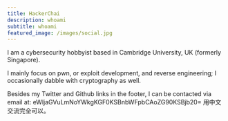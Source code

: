 ```yaml
---
title: HackerChai
description: whoami
subtitle: whoami
featured_image: /images/social.jpg
---
```

I am a cybersecurity hobbyist based in Cambridge University, UK (formerly Singapore).

I mainly focus on pwn, or exploit development, and reverse engineering; I occasionally dabble with cryptography as well.

Besides my Twitter and Github links in the footer, I can be contacted via email at: eWljaGVuLmNoYWkgKGF0KSBnbWFpbCAoZG90KSBjb20=
用中文交流完全可以。
